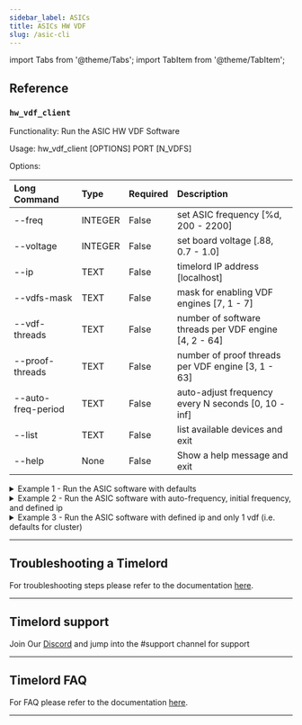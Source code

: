 ```yaml
---
sidebar_label: ASICs
title: ASICs HW VDF
slug: /asic-cli
---
```


import Tabs from '@theme/Tabs';
import TabItem from '@theme/TabItem';

## Reference

### `hw_vdf_client`

Functionality: Run the ASIC HW VDF Software

Usage: hw_vdf_client [OPTIONS] PORT [N_VDFS]

Options:

| Long Command       | Type    | Required | Description                                                                                                                            |
| :----------------- | :------ | :------- | :------------------------------------------------------------------------------------------------------------------------------------- |
| --freq             | INTEGER | False    | set ASIC frequency [%d, 200 - 2200]                                                |
| --voltage          | INTEGER | False    | set board voltage [.88, 0.7 - 1.0] |
| --ip               | TEXT    | False    | timelord IP address [localhost]                                                    |
| --vdfs-mask        | TEXT    | False    | mask for enabling VDF engines [7, 1 - 7]                                           |
| --vdf-threads      | TEXT    | False    | number of software threads per VDF engine [4, 2 - 64]                              |
| --proof-threads    | TEXT    | False    | number of proof threads per VDF engine [3, 1 - 63]                                 |
| --auto-freq-period | TEXT    | False    | auto-adjust frequency every N seconds [0, 10 - inf]                                |
| --list             | TEXT    | False    | list available devices and exit                                                                                                        |
| --help             | None    | False    | Show a help message and exit                                                                                                           |

<details>
<summary>Example 1 - Run the ASIC software with defaults</summary>

```bash
hw_vdf_client 8000 3
```

Response:

```
2024-04-12T10:32:05.898 Setting frequency to 1100.000000 MHz
2024-04-12T10:32:06.016 Frequency is 1100.000000 MHz
2024-04-12T10:32:06.020 Board voltage is 0.875 V
2024-04-12T10:32:06.020 Setting voltage to 0.880 V
2024-04-12T10:32:06.021 Board voltage is now 0.875 V
2024-04-12T10:32:06.032 Board current is 0.698 A
2024-04-12T10:32:06.043 Board power is 0.610 W
2024-04-12T10:32:06.049 Connecting to 127.0.0.1:8000
2024-04-12T10:32:06.049 VDF 0: Connected to timelord, waiting for challenge
```

</details>

<details>
<summary>Example 2 - Run the ASIC software with auto-frequency, initial frequency, and defined ip</summary>

```bash
hw_vdf_client --freq 1500 --auto-freq-period 60 --ip 192.168.0.122 8000 3
```

Response:

```
2024-04-12T10:32:05.898 Setting frequency to 1500.000000 MHz
2024-04-12T10:32:06.016 Frequency is 1500.000000 MHz
2024-04-12T10:32:06.020 Board voltage is 0.875 V
2024-04-12T10:32:06.020 Setting voltage to 0.880 V
2024-04-12T10:32:06.021 Board voltage is now 0.875 V
2024-04-12T10:32:06.032 Board current is 0.698 A
2024-04-12T10:32:06.043 Board power is 0.610 W
2024-04-12T10:32:06.049 Connecting to 192.168.0.122:8000
2024-04-12T10:32:06.049 VDF 0: Connected to timelord, waiting for challenge
```

</details>

<details>
<summary>Example 3 - Run the ASIC software with defined ip and only 1 vdf (i.e. defaults for cluster)</summary>

```bash
hw_vdf_client --ip 192.168.0.122 8000 1
```

Response:

```
2024-04-12T10:32:05.898 Setting frequency to 1100.000000 MHz
2024-04-12T10:32:06.016 Frequency is 1100.000000 MHz
2024-04-12T10:32:06.020 Board voltage is 0.875 V
2024-04-12T10:32:06.020 Setting voltage to 0.880 V
2024-04-12T10:32:06.021 Board voltage is now 0.875 V
2024-04-12T10:32:06.032 Board current is 0.698 A
2024-04-12T10:32:06.043 Board power is 0.610 W
2024-04-12T10:32:06.049 Connecting to 192.168.0.122:8000
2024-04-12T10:32:06.049 VDF 0: Connected to timelord, waiting for challenge
```

</details>

---

## Troubleshooting a Timelord

For troubleshooting steps please refer to the documentation [here](/troubleshooting/timelords).

---

## Timelord support

Join Our [Discord](https://discord.gg/chia) and jump into the #support channel for support

---

## Timelord FAQ

For FAQ please refer to the documentation [here](/timelord-install#timelord-faq).

---

